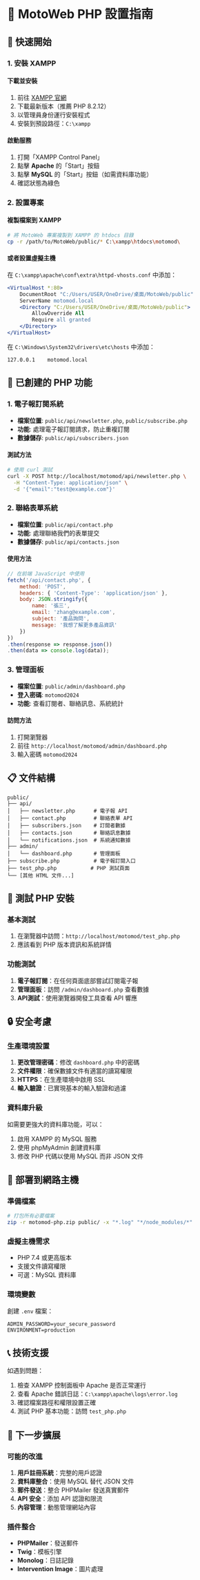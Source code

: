# 📘 MotoWeb PHP 設置指南

## 🚀 快速開始

### 1. 安裝 XAMPP

#### 下載並安裝
1. 前往 [XAMPP 官網](https://www.apachefriends.org/download.html)
2. 下載最新版本（推薦 PHP 8.2.12）
3. 以管理員身份運行安裝程式
4. 安裝到預設路徑：`C:\xampp`

#### 啟動服務
1. 打開「XAMPP Control Panel」
2. 點擊 **Apache** 的「Start」按鈕
3. 點擊 **MySQL** 的「Start」按鈕（如需資料庫功能）
4. 確認狀態為綠色

### 2. 設置專案

#### 複製檔案到 XAMPP
```bash
# 將 MotoWeb 專案複製到 XAMPP 的 htdocs 目錄
cp -r /path/to/MotoWeb/public/* C:\xampp\htdocs\motomod\
```

#### 或者設置虛擬主機
在 `C:\xampp\apache\conf\extra\httpd-vhosts.conf` 中添加：
```apache
<VirtualHost *:80>
    DocumentRoot "C:/Users/USER/OneDrive/桌面/MotoWeb/public"
    ServerName motomod.local
    <Directory "C:/Users/USER/OneDrive/桌面/MotoWeb/public">
        AllowOverride All
        Require all granted
    </Directory>
</VirtualHost>
```

在 `C:\Windows\System32\drivers\etc\hosts` 中添加：
```
127.0.0.1    motomod.local
```

## 🔧 已創建的 PHP 功能

### 1. 電子報訂閱系統
- **檔案位置**: `public/api/newsletter.php`, `public/subscribe.php`
- **功能**: 處理電子報訂閱請求，防止重複訂閱
- **數據儲存**: `public/api/subscribers.json`

#### 測試方法
```bash
# 使用 curl 測試
curl -X POST http://localhost/motomod/api/newsletter.php \
  -H "Content-Type: application/json" \
  -d '{"email":"test@example.com"}'
```

### 2. 聯絡表單系統
- **檔案位置**: `public/api/contact.php`
- **功能**: 處理聯絡我們的表單提交
- **數據儲存**: `public/api/contacts.json`

#### 使用方法
```javascript
// 在前端 JavaScript 中使用
fetch('/api/contact.php', {
    method: 'POST',
    headers: { 'Content-Type': 'application/json' },
    body: JSON.stringify({
        name: '張三',
        email: 'zhang@example.com',
        subject: '產品詢問',
        message: '我想了解更多產品資訊'
    })
})
.then(response => response.json())
.then(data => console.log(data));
```

### 3. 管理面板
- **檔案位置**: `public/admin/dashboard.php`
- **登入密碼**: `motomod2024`
- **功能**: 查看訂閱者、聯絡訊息、系統統計

#### 訪問方法
1. 打開瀏覽器
2. 前往 `http://localhost/motomod/admin/dashboard.php`
3. 輸入密碼 `motomod2024`

## 📋 文件結構

```
public/
├── api/
│   ├── newsletter.php      # 電子報 API
│   ├── contact.php         # 聯絡表單 API
│   ├── subscribers.json    # 訂閱者數據
│   ├── contacts.json       # 聯絡訊息數據
│   └── notifications.json  # 系統通知數據
├── admin/
│   └── dashboard.php       # 管理面板
├── subscribe.php           # 電子報訂閱入口
├── test_php.php           # PHP 測試頁面
└── [其他 HTML 文件...]
```

## 🧪 測試 PHP 安裝

### 基本測試
1. 在瀏覽器中訪問：`http://localhost/motomod/test_php.php`
2. 應該看到 PHP 版本資訊和系統詳情

### 功能測試
1. **電子報訂閱**：在任何頁面底部嘗試訂閱電子報
2. **管理面板**：訪問 `/admin/dashboard.php` 查看數據
3. **API測試**：使用瀏覽器開發工具查看 API 響應

## 🔒 安全考慮

### 生產環境設置
1. **更改管理密碼**：修改 `dashboard.php` 中的密碼
2. **文件權限**：確保數據文件有適當的讀寫權限
3. **HTTPS**：在生產環境中啟用 SSL
4. **輸入驗證**：已實現基本的輸入驗證和過濾

### 資料庫升級
如需要更強大的資料庫功能，可以：
1. 啟用 XAMPP 的 MySQL 服務
2. 使用 phpMyAdmin 創建資料庫
3. 修改 PHP 代碼以使用 MySQL 而非 JSON 文件

## 🚀 部署到網路主機

### 準備檔案
```bash
# 打包所有必要檔案
zip -r motomod-php.zip public/ -x "*.log" "*/node_modules/*"
```

### 虛擬主機需求
- PHP 7.4 或更高版本
- 支援文件讀寫權限
- 可選：MySQL 資料庫

### 環境變數
創建 `.env` 檔案：
```
ADMIN_PASSWORD=your_secure_password
ENVIRONMENT=production
```

## 📞 技術支援

如遇到問題：
1. 檢查 XAMPP 控制面板中 Apache 是否正常運行
2. 查看 Apache 錯誤日誌：`C:\xampp\apache\logs\error.log`
3. 確認檔案路徑和權限設置正確
4. 測試 PHP 基本功能：訪問 `test_php.php`

## 🎯 下一步擴展

### 可能的改進
1. **用戶註冊系統**：完整的用戶認證
2. **資料庫整合**：使用 MySQL 替代 JSON 文件
3. **郵件發送**：整合 PHPMailer 發送真實郵件
4. **API 安全**：添加 API 認證和限流
5. **內容管理**：動態管理網站內容

### 插件整合
- **PHPMailer**：發送郵件
- **Twig**：模板引擎
- **Monolog**：日誌記錄
- **Intervention Image**：圖片處理 